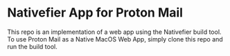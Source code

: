 # Nativefier App for Proton Mail

This repo is an implementation of a web app using the Nativefier build tool. To use Proton Mail as a Native MacOS Web App, simply clone this repo and run the build tool.
